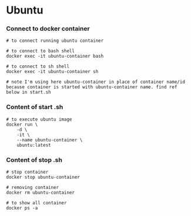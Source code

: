 # Ubuntu

###  Connect to docker container

	# to connect running ubuntu container
	
	# to connect to bash shell
	docker exec -it ubuntu-container bash
	
	# to connect to sh shell
	docker exec -it ubuntu-container sh
	
	# note I'm using here ubuntu-container in place of container name/id 
	because container is started with ubuntu-container name. find ref below in start.sh 	

### Content of start .sh

	# to execute ubuntu image
	docker run \
		-d \
		-it \
		--name ubuntu-container \
		ubuntu:latest

### Content of stop .sh

	# stop container
	docker stop ubuntu-container
	
	# removing container
	docker rm ubuntu-container
	
	# to show all container
	docker ps -a
